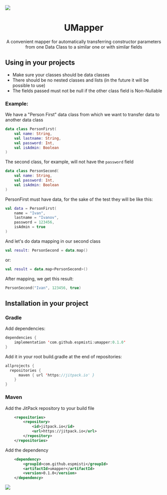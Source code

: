 <img src="https://sun9-80.userapi.com/impg/JZaZj7BfrN33x8NtB1bH_WBFCyIlgkXwswMaXA/OWtM8sdRiCo.jpg?size=2000x40&quality=96&sign=633ed80d7c13defcddec353e11f79d5b&type=album" />
<h1 align="center">UMapper</h1>
<div align="center">A convenient mapper for automatically transferring constructor parameters from one Data Class to a similar one or with similar fields</div>

## Using in your projects

- Make sure your classes should be data classes
- There should be no nested classes and lists (in the future it will be possible to use)
- The fields passed must not be null if the other class field is Non-Nullable

### Example:
We have a "Person First" data class from which we want to transfer data to another data class
```kotlin
data class PersonFirst(
    val name: String,
    val lastname: String,
    val password: Int,
    val isAdmin: Boolean
)
```
The second class, for example, will not have the `password` field
```kotlin
data class PersonSecond(
    val name: String,
    val password: Int,
    val isAdmin: Boolean
)
```
PersonFirst must have data, for the sake of the test they will be like this:
```kotlin
val data = PersonFirst(
    name = "Ivan",
    lastname = "Ivanov",
    password = 123456,
    isAdmin = true
)
```

And let's do data mapping in our second class

```kotlin
val result: PersonSecond = data.map()
```
or:
```kotlin
val result = data.map<PersonSecond>()
```

After mapping, we get this result:
```kotlin
PersonSecond("Ivan", 123456, true)
```

## Installation in your project

### Gradle
Add dependencies:
```kotlin
dependencies {
    implementation 'com.github.espmisti:umapper:0.1.0'
}
```
Add it in your root build.gradle at the end of repositories:
```kotlin
allprojects {
  repositories {
      maven { url 'https://jitpack.io' }
    }
}
```

### Maven
Add the JitPack repository to your build file
```xml
	<repositories>
		<repository>
		    <id>jitpack.io</id>
		    <url>https://jitpack.io</url>
		</repository>
	</repositories>
```
    
Add the dependency
```xml
	<dependency>
	    <groupId>com.github.espmisti</groupId>
	    <artifactId>umapper</artifactId>
	    <version>0.1.0</version>
	</dependency>    
```

<img src="https://sun9-80.userapi.com/impg/JZaZj7BfrN33x8NtB1bH_WBFCyIlgkXwswMaXA/OWtM8sdRiCo.jpg?size=2000x40&quality=96&sign=633ed80d7c13defcddec353e11f79d5b&type=album" />
